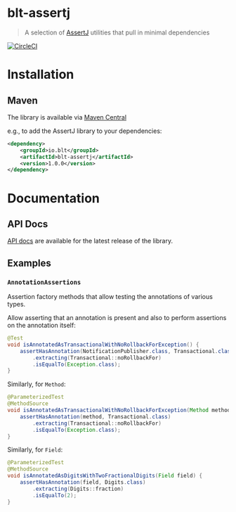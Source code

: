 # blt-assertj
> A selection of [AssertJ](http://joel-costigliola.github.io/assertj) utilities that pull in minimal dependencies

[![CircleCI](https://dl.circleci.com/status-badge/img/gh/michaelcowan/blt-assertj/tree/master.svg?style=svg)](https://dl.circleci.com/status-badge/redirect/gh/michaelcowan/blt-assertj/tree/master)

# Installation

## Maven

The library is available via [Maven Central](https://central.sonatype.com/artifact/io.blt/blt-assertj)

e.g., to add the AssertJ library to your dependencies:

```xml
<dependency>
    <groupId>io.blt</groupId>
    <artifactId>blt-assertj</artifactId>
    <version>1.0.0</version>
</dependency>
```

# Documentation

## API Docs

[API docs](https://michaelcowan.github.io/blt-assertj/apidocs) are available for the latest release of the library.

## Examples

### `AnnotationAssertions`

Assertion factory methods that allow testing the annotations of various types.

Allow asserting that an annotation is present and also to perform assertions on the annotation itself:

```java
@Test
void isAnnotatedAsTransactionalWithNoRollbackForException() {
    assertHasAnnotation(NotificationPublisher.class, Transactional.class)
        .extracting(Transactional::noRollbackFor)
        .isEqualTo(Exception.class);
}
```

Similarly, for `Method`:

```java
@ParameterizedTest
@MethodSource
void isAnnotatedAsTransactionalWithNoRollbackForException(Method method) throws Exception {
    assertHasAnnotation(method, Transactional.class)
        .extracting(Transactional::noRollbackFor)
        .isEqualTo(Exception.class);
}
```

Similarly, for `Field`:

```java
@ParameterizedTest
@MethodSource
void isAnnotatedAsDigitsWithTwoFractionalDigits(Field field) {
    assertHasAnnotation(field, Digits.class)
        .extracting(Digits::fraction)
        .isEqualTo(2);
}
```
